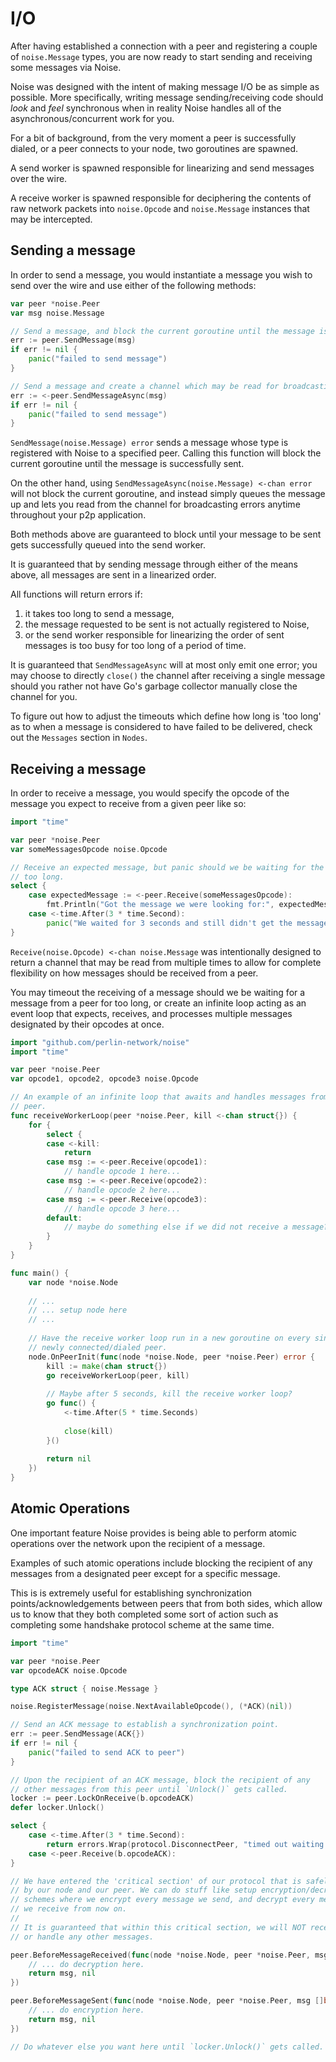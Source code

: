 # I/O

After having established a connection with a peer and registering a couple of `noise.Message` types, you are now ready to start sending and receiving some messages via Noise.

Noise was designed with the intent of making message I/O be as simple as possible. More specifically, writing message sending/receiving code should _look_ and _feel_ synchronous when in reality Noise handles all of the asynchronous/concurrent work for you.

For a bit of background, from the very moment a peer is successfully dialed, or a peer connects to your node, two goroutines are spawned.

A send worker is spawned responsible for linearizing and send messages over the wire. 

A receive worker is spawned responsible for deciphering the contents of raw network packets into `noise.Opcode` and `noise.Message` instances that may be intercepted.

## Sending a message

In order to send a message, you would instantiate a message you wish to send over the wire and use either of the following methods:

```go
var peer *noise.Peer
var msg noise.Message

// Send a message, and block the current goroutine until the message is successfully sent.
err := peer.SendMessage(msg)
if err != nil {
	panic("failed to send message")
}

// Send a message and create a channel which may be read for broadcasting errors at a later time.
err := <-peer.SendMessageAsync(msg)
if err != nil {
	panic("failed to send message")
}
```

`SendMessage(noise.Message) error` sends a message whose type is registered with Noise to a specified peer. Calling this function will block the current goroutine until the message is successfully sent.

On the other hand, using `SendMessageAsync(noise.Message) <-chan error` will not block the current goroutine, and instead simply queues the message up and lets you read from the channel for broadcasting errors anytime throughout your p2p application.

Both methods above are guaranteed to block until your message to be sent gets successfully queued into the send worker.

It is guaranteed that by sending message through either of the means above, all messages are sent in a linearized order.

All functions will return errors if:

1. it takes too long to send a message,
2. the message requested to be sent is not actually registered to Noise,
3. or the send worker responsible for linearizing the order of sent messages is too busy for too long of a period of time.

It is guaranteed that `SendMessageAsync` will at most only emit one error; you may choose to directly `close()` the channel after receiving a single message should you rather not have Go's garbage collector manually close the channel for you.

To figure out how to adjust the timeouts which define how long is 'too long' as to when a message is considered to have failed to be delivered, check out the `Messages` section in `Nodes`.

## Receiving a message

In order to receive a message, you would specify the opcode of the message you expect to receive from a given peer like so:

```go
import "time"

var peer *noise.Peer
var someMessagesOpcode noise.Opcode

// Receive an expected message, but panic should we be waiting for the message for
// too long.
select {
    case expectedMessage := <-peer.Receive(someMessagesOpcode):
    	fmt.Println("Got the message we were looking for:", expectedMessage)
    case <-time.After(3 * time.Second):
    	panic("We waited for 3 seconds and still didn't get the message we wanted :(")
}
```

`Receive(noise.Opcode) <-chan noise.Message` was intentionally designed to return a channel that may be read from multiple times to allow for complete flexibility on how messages should be received from a peer.

You may timeout the receiving of a message should we be waiting for a message from a peer for too long, or create an infinite loop acting as an event loop that expects, receives, and processes multiple messages designated by their opcodes at once.

```go
import "github.com/perlin-network/noise"
import "time"

var peer *noise.Peer
var opcode1, opcode2, opcode3 noise.Opcode

// An example of an infinite loop that awaits and handles messages from a designated
// peer.
func receiveWorkerLoop(peer *noise.Peer, kill <-chan struct{}) {
    for {
        select {
        case <-kill:
        	return
        case msg := <-peer.Receive(opcode1):
            // handle opcode 1 here...
        case msg := <-peer.Receive(opcode2):
            // handle opcode 2 here...
        case msg := <-peer.Receive(opcode3):
            // handle opcode 3 here...
        default:
            // maybe do something else if we did not receive a message?
        }
    }
}

func main() {
	var node *noise.Node
	
	// ...
	// ... setup node here
	// ...
	
	// Have the receive worker loop run in a new goroutine on every single
	// newly connected/dialed peer.
	node.OnPeerInit(func(node *noise.Node, peer *noise.Peer) error {
		kill := make(chan struct{})
		go receiveWorkerLoop(peer, kill)
		
		// Maybe after 5 seconds, kill the receive worker loop?
	    go func() {
	    	<-time.After(5 * time.Seconds)
	    	
	    	close(kill)
	    }()
		
		return nil
	})
}
```

## Atomic Operations

One important feature Noise provides is being able to perform atomic operations over the network upon the recipient of a message.

Examples of such atomic operations include blocking the recipient of any messages from a designated peer except for a specific message.
 
This is is extremely useful for establishing synchronization points/acknowledgements between peers that from both sides, which allow us to know that they both completed some sort of action such as completing some handshake protocol scheme at the same time.

```go
import "time"

var peer *noise.Peer
var opcodeACK noise.Opcode

type ACK struct { noise.Message }

noise.RegisterMessage(noise.NextAvailableOpcode(), (*ACK)(nil))

// Send an ACK message to establish a synchronization point.
err := peer.SendMessage(ACK{})
if err != nil {
	panic("failed to send ACK to peer")
}

// Upon the recipient of an ACK message, block the recipient of any
// other messages from this peer until `Unlock()` gets called.
locker := peer.LockOnReceive(b.opcodeACK)
defer locker.Unlock()

select {
	case <-time.After(3 * time.Second):
		return errors.Wrap(protocol.DisconnectPeer, "timed out waiting for AEAD ACK")
	case <-peer.Receive(b.opcodeACK):
}

// We have entered the 'critical section' of our protocol that is safely executed
// by our node and our peer. We can do stuff like setup encryption/decryption
// schemes where we encrypt every message we send, and decrypt every message
// we receive from now on.
//
// It is guaranteed that within this critical section, we will NOT receive
// or handle any other messages.

peer.BeforeMessageReceived(func(node *noise.Node, peer *noise.Peer, msg []byte) (buf []byte, err error) {
	// ... do decryption here.
	return msg, nil
})

peer.BeforeMessageSent(func(node *noise.Node, peer *noise.Peer, msg []byte) (buf []byte, err error) {
	// ... do encryption here.
	return msg, nil
})

// Do whatever else you want here until `locker.Unlock()` gets called.
```